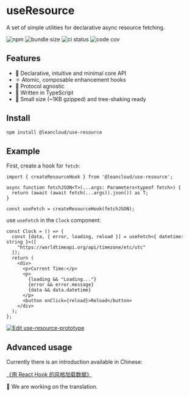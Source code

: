 # useResource 


A set of simple utilities for declarative async resource fetching.

![npm](https://flat.badgen.net/npm/v/@leancloud/use-resource)
![bundle size](https://flat.badgen.net/bundlephobia/minzip/@leancloud/use-resource)
![ci status](https://img.shields.io/github/workflow/status/leancloud/use-resource/CI?style=flat-square)
![code cov](https://flat.badgen.net/codecov/c/github/leancloud/use-resource)

## Features

- 🧾 Declarative, intuitive and minimal core API
- ⚛ Atomic, composable enhancement hooks
- 🔌 Protocol agnostic
- 💪 Written in TypeScript
- 🌲 Small size (~1KB gzipped) and tree-shaking ready

## Install

```bash
npm install @leancloud/use-resource
```

## Example

First, create a hook for `fetch`:
```tsx
import { createResourceHook } from '@leancloud/use-resource';

async function fetchJSON<T>(...args: Parameters<typeof fetch>) {
  return (await (await fetch(...args)).json()) as T;
}

const useFetch = createResourceHook(fetchJSON);
```

use `useFetch` in the `Clock` component:

```tsx
const Clock = () => {
  const [data, { error, loading, reload }] = useFetch<{ datetime: string }>([
    "https://worldtimeapi.org/api/timezone/etc/utc"
  ]);
  return (
    <div>
      <p>Current Time:</p>
      <p>
        {loading && "Loading..."}
        {error && error.message}
        {data && data.datetime}
      </p>
      <button onClick={reload}>Reload</button>
    </div>
  );
};
```
[![Edit use-resource-prototype](https://codesandbox.io/static/img/play-codesandbox.svg)](https://codesandbox.io/s/use-resource-prototype-i5wys?fontsize=14&hidenavigation=1&theme=dark&view=preview)

## Advanced usage

Currently there is an introduction available in Chinese:

[《用 React Hook 的风格加载数据》](https://www.notion.so/React-Hook-076214bf3d0d48b59220e9f702d9b879)

🚧 We are working on the translation.
